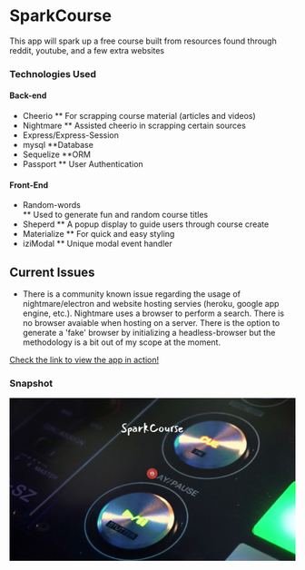 # SparkCourse
This app will spark up a free course built from resources found through reddit, youtube, and a few extra websites

### Technologies Used
#### Back-end
* Cheerio
    ** For scrapping course material (articles and videos)
* Nightmare
    ** Assisted cheerio in scrapping certain sources 
* Express/Express-Session
* mysql
    **Database 
* Sequelize 
    **ORM
* Passport
    ** User Authentication 

#### Front-End
* Random-words  
    ** Used to generate fun and random course titles 
* Sheperd
    ** A popup display to guide users through course create 
* Materialize 
    ** For quick and easy styling 
* iziModal
    ** Unique modal event handler 

## Current Issues
* There is a community known issue regarding the usage of nightmare/electron and website hosting servies (heroku, google app engine, etc.). Nightmare uses a browser to perform a search. There is no browser avaiable when hosting on a server. There is the option to generate a 'fake' browser by initializing a headless-browser but the methodology is a bit out of my scope at the moment. 



[Check the link to view the app in action!](https://youtu.be/DciZfwRgUnc)

### Snapshot

![](website_landing.JPG)






